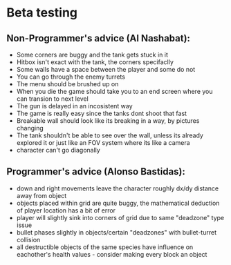# Beta testing

## Non-Programmer's advice (Al Nashabat):
- Some corners are buggy and the tank gets stuck in it 
- Hitbox isn't exact with the tank, the corners specifaclly
- Some walls have a space between the player and some do not
- You can go through the enemy turrets 
- The menu should be brushed up on
- When you die the game should take you to an end screen where you can transion to next level
- The gun is delayed in an incosistent way
- The game is really easy since the tanks dont shoot that fast 
- Breakable wall should look like its breaking in a way, by pictures changing
- The tank shouldn't be able to see over the wall, unless its already explored it or just like an FOV system where its like a camera
- character can't go diagonally

## Programmer's advice (Alonso Bastidas):
- down and right movements leave the character roughly dx/dy distance away from object
- objects placed within grid are quite buggy, the mathematical deduction of player location has a bit of error
- player will slightly sink into corners of grid due to same "deadzone" type issue
- bullet phases slightly in objects/certain "deadzones" with bullet-turret collision
- all destructible objects of the same species have influence on eachother's health values - consider making every block an object
